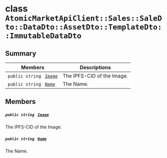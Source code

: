 # class `AtomicMarketApiClient::Sales::SaleDto::DataDto::AssetDto::TemplateDto::ImmutableDataDto` 

## Summary

 Members                                | Descriptions                                
----------------------------------------|---------------------------------------------
`public string ` [`Image`](#class_atomic_market_api_client_1_1_sales_1_1_sale_dto_1_1_data_dto_1_1_asset_dto_1_1_template_dto_1_1_immutable_data_dto_1a84b799af34f4b881a534bb6834b28360) | The IPFS-CID of the Image.
`public string ` [`Name`](#class_atomic_market_api_client_1_1_sales_1_1_sale_dto_1_1_data_dto_1_1_asset_dto_1_1_template_dto_1_1_immutable_data_dto_1a7ee9065718e6628dc7791b756fa6c0f9) | The Name.

## Members

##### `public string ` [`Image`](#class_atomic_market_api_client_1_1_sales_1_1_sale_dto_1_1_data_dto_1_1_asset_dto_1_1_template_dto_1_1_immutable_data_dto_1a84b799af34f4b881a534bb6834b28360) 

The IPFS-CID of the Image.

##### `public string ` [`Name`](#class_atomic_market_api_client_1_1_sales_1_1_sale_dto_1_1_data_dto_1_1_asset_dto_1_1_template_dto_1_1_immutable_data_dto_1a7ee9065718e6628dc7791b756fa6c0f9) 

The Name.

